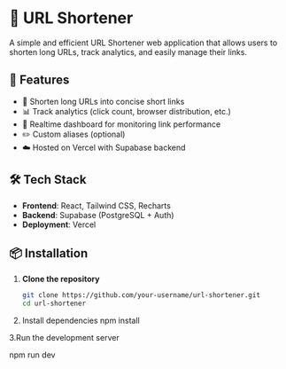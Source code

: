 # 🔗 URL Shortener

A simple and efficient URL Shortener web application that allows users to shorten long URLs, track analytics, and easily manage their links.

## 🚀 Features

- 🔗 Shorten long URLs into concise short links
- 📊 Track analytics (click count, browser distribution, etc.)
- 🧾 Realtime dashboard for monitoring link performance
- ✏️ Custom aliases (optional)
- ☁️ Hosted on Vercel with Supabase backend

## 🛠 Tech Stack

- **Frontend**: React, Tailwind CSS, Recharts
- **Backend**: Supabase (PostgreSQL + Auth)
- **Deployment**: Vercel

## 📦 Installation

1. **Clone the repository**
   ```bash
   git clone https://github.com/your-username/url-shortener.git
   cd url-shortener
2. Install dependencies
   npm install
   
3.Run the development server

   npm run dev

